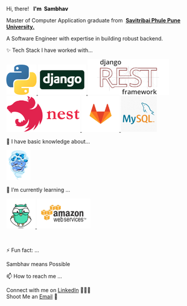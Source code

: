 <!--
**SambhavChoradia/sambhavchoradia** is a ✨ _special_ ✨ repository because its `README.md` (this file) appears on your GitHub profile. -->

<p>
  Hi,&nbsp;there! &nbsp;
  <strong style="color: black;">I'm&nbsp; Sambhav</strong>

</p>

<p>
  Master of Computer Application graduate from&nbsp;
  <strong>
    <a
      target="_blank"
      href="http://unipune.ac.in/"
      >Savitribai Phule Pune University.</a
    ></strong
>
</p>

<p>
A Software Engineer with expertise in building robust backend.
</p>

<p>
✨ Tech Stack I have worked with...
</p>

<p>
  <a href="https://python.org/" target="_blank" >
    <img src="https://raw.githubusercontent.com/SambhavChoradia/sambhavchoradia/master/assets/python.png"  height="80" />
  </a>

  <a href="https://www.djangoproject.com/" target="_blank" >
    <img src="https://raw.githubusercontent.com/SambhavChoradia/sambhavchoradia/master/assets/django.jpg"  height="80" />
  </a>

  <a href="https://django-rest-framework.org" target="_blank" >
    <img src="https://raw.githubusercontent.com/SambhavChoradia/sambhavchoradia/master/assets/djang-rest-framework-logo.webp"  height="95" />
  </a>

  <a href="https://nestjs.com/" target="_blank" >
    <img src="https://raw.githubusercontent.com/SambhavChoradia/sambhavchoradia/master/assets/nest.png"  height="95" />
  </a>

  <a href="https://docs.gitlab.com/ee/" target="_blank" >
    <img src="https://raw.githubusercontent.com/SambhavChoradia/sambhavchoradia/master/assets/gitlab.png"  height="95" />
  </a>

  <a href="https://www.mysql.com" target="_blank" >
    <img src="https://raw.githubusercontent.com/SambhavChoradia/sambhavchoradia/master/assets/mysql.png" height="95" />
  </a>
</p>

<p>
🔭 I have basic knowledge about...
<p>
  <a href="https://www.docker.com/" target="_blank" >
    <img src="https://raw.githubusercontent.com/SambhavChoradia/sambhavchoradia/master/assets/docker.gif"  height="80" />
  </a>
</p>
</p>

<p>
🌱 I’m currently learning ...
<p>
  <a href="https://golang.org/" target="_blank" >
    <img src="https://raw.githubusercontent.com/SambhavChoradia/sambhavchoradia/master/assets/golang.gif"  height="80" />
  </a>

  <a href="https://aws.amazon.com/" target="_blank" >
    <img src="https://raw.githubusercontent.com/SambhavChoradia/sambhavchoradia/master/assets/aws.gif"  height="80" />
  </a>
</p>

<br>
<p>
⚡ Fun fact: ...
<p>
Sambhav means Possible
</p>
<p>

<p>
📫 How to reach me ...
<p>
  Connect with me on <a
      target="_blank"
      href="https://www.linkedin.com/in/sambhav-choradia"
    >
      LinkedIn</a> 👨🏻‍💻<br>
  Shoot Me an <a
      target="_blank"
      href="mailto:sambhavchoradia@gmail.com"
    >Email</a> 💌
</p>
</p>
